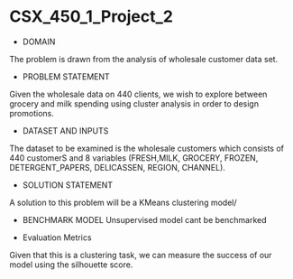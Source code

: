 # CSX_450_1_Project_2


+ DOMAIN

 The problem is drawn from the analysis of wholesale customer data set.
 
 + PROBLEM STATEMENT
 
 Given the wholesale data on 440 clients, we wish to explore between grocery and milk spending using cluster analysis in order to design promotions.

 
 + DATASET AND INPUTS
 
 The dataset to be examined is the wholesale customers which consists of 440 customerS and 8 variables (FRESH,MILK, GROCERY, FROZEN, DETERGENT_PAPERS, DELICASSEN, REGION, CHANNEL).
 
 + SOLUTION STATEMENT
 
 A solution to this problem will be a KMeans clustering model/
 
+ BENCHMARK MODEL
 Unsupervised model cant be benchmarked
 
 + Evaluation Metrics
 
 Given that this is a clustering task, we can measure the success of our model using the silhouette score.
  
 
